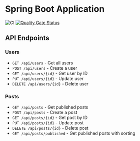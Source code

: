 # Spring Boot Application

![CI](https://github.com/Sanyainthenorth/hexlet-spring-blog/actions/workflows/ci.yml/badge.svg)
[![Quality Gate Status](https://sonarcloud.io/api/project_badges/measure?project=Sanyainthenorth_hexlet-spring-blog&metric=alert_status)](https://sonarcloud.io/summary/new_code?id=Sanyainthenorth_hexlet-spring-blog)

## API Endpoints

### Users
- `GET /api/users` - Get all users
- `POST /api/users` - Create a user
- `GET /api/users/{id}` - Get user by ID
- `PUT /api/users/{id}` - Update user
- `DELETE /api/users/{id}` - Delete user

### Posts
- `GET /api/posts` - Get published posts
- `POST /api/posts` - Create a post
- `GET /api/posts/{id}` - Get post by ID
- `PUT /api/posts/{id}` - Update post
- `DELETE /api/posts/{id}` - Delete post
- `GET /api/posts/published` - Get published posts with sorting

